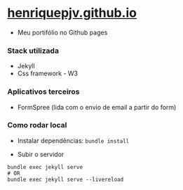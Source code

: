 # [henriquepjv.github.io](https://henriquepjv.github.io)

- Meu portifólio no Github pages

### Stack utilizada
- Jekyll
- Css framework - W3

### Aplicativos terceiros
- FormSpree (lida com o envio de email a partir do form)

### Como rodar local
- Instalar dependências:
`bundle install`

- Subir o servidor
```
bundle exec jekyll serve
# OR
bundle exec jekyll serve --livereload
```
